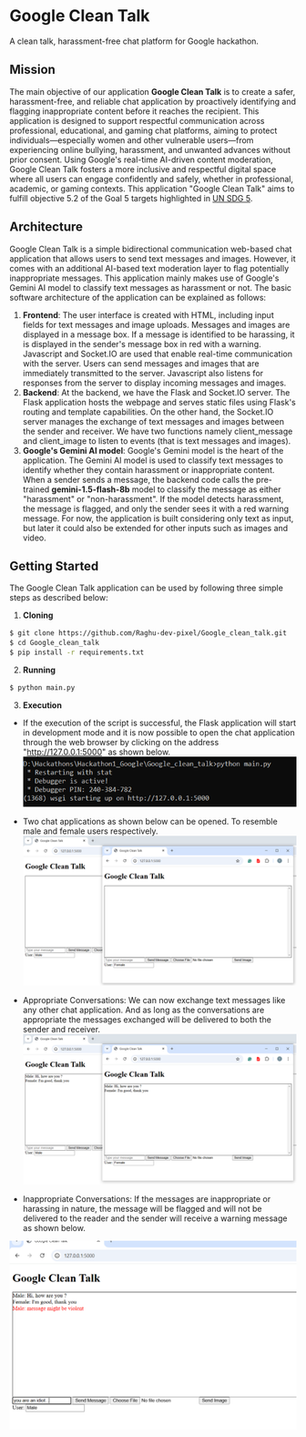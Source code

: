 # Google Clean Talk
A clean talk, harassment-free chat platform for Google hackathon.

## Mission
The main objective of our application **Google Clean Talk** is to create a safer, harassment-free, and reliable chat application by proactively identifying and flagging inappropriate content before it reaches the recipient. This application is designed to support respectful communication across professional, educational, and gaming chat platforms, aiming to protect individuals—especially women and other vulnerable users—from experiencing online bullying, harassment, and unwanted advances without prior consent. Using Google's real-time AI-driven content moderation, Google Clean Talk fosters a more inclusive and respectful digital space where all users can engage confidently and safely, whether in professional, academic, or gaming contexts.
This application "Google Clean Talk" aims to fulfill objective 5.2 of the Goal 5 targets highlighted in [UN SDG 5](https://www.un.org/sustainabledevelopment/gender-equality/).


## Architecture
Google Clean Talk is a simple bidirectional communication web-based chat application that allows users to send text messages and images. However, it comes with an additional AI-based text moderation layer to flag potentially inappropriate messages. This application mainly makes use of Google's Gemini AI model to classify text messages as harassment or not.
The basic software architecture of the application can be explained as follows:

1) **Frontend**: The user interface is created with HTML, including input fields for text messages and image uploads. Messages and images are displayed in a message box. If a message is identified to be harassing, it is displayed in the sender's message box in red with a warning. Javascript and Socket.IO are used that enable real-time communication with the server. Users can send messages and images that are immediately transmitted to the server. Javascript also listens for responses from the server to display incoming messages and images.
2) **Backend**: At the backend, we have the Flask and Socket.IO server. The Flask application hosts the webpage and serves static files using Flask's routing and template capabilities. On the other hand, the Socket.IO server manages the exchange of text messages and images between the sender and receiver. We have two functions namely client_message and client_image to listen to events (that is text messages and images).
3) **Google's Gemini AI model**: Google's Gemini model is the heart of the application. The Gemini AI model is used to classify text messages to identify whether they contain harassment or inappropriate content. When a sender sends a message, the backend code calls the pre-trained **gemini-1.5-flash-8b** model to classify the message as either "harassment" or "non-harassment". If the model detects harassment, the message is flagged, and only the sender sees it with a red warning message. For now, the application is built considering only text as input, but later it could also be extended for other inputs such as images and video. 

## Getting Started
The Google Clean Talk application can be used by following three simple steps as described below:

1) **Cloning**
```bash
$ git clone https://github.com/Raghu-dev-pixel/Google_clean_talk.git
$ cd Google_clean_talk
$ pip install -r requirements.txt
```

2) **Running**
```bash
$ python main.py
```

3) **Execution**
* If the execution of the script is successful, the Flask application will start in development mode and it is now possible to open the chat application through the web browser by clicking on the address "http://127.0.0.1:5000" as shown below. ![App Execution](./static/images/Execution.png)

* Two chat applications as shown below can be opened. To resemble male and female users respectively.
  ![Chat Interface](./static/images/chat_interface.png)


* Appropriate Conversations: We can now exchange text messages like any other chat application. And as long as the conversations are appropriate the messages exchanged will be delivered to both the sender and receiver.
![Appropriate Context](./static/images/appropriate.png)

* Inappropriate Conversations: If the messages are inappropriate or harassing in nature, the message will be flagged and will not be delivered to the reader and the sender will receive a warning message as shown below.

![Inappropriate Context](./static/images/inappropriate.png)
    

